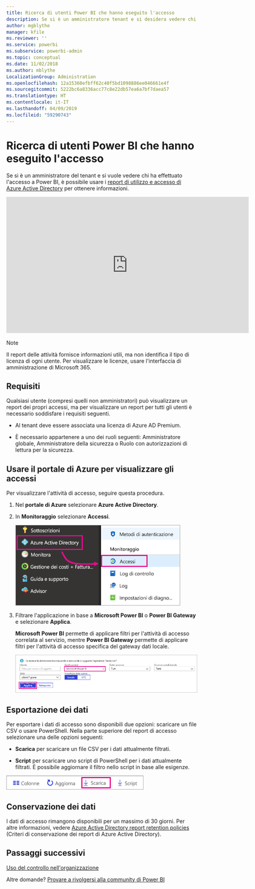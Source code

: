 ```yaml
---
title: Ricerca di utenti Power BI che hanno eseguito l'accesso
description: Se si è un amministratore tenant e si desidera vedere chi ha effettuato l'accesso a Power BI, è possibile usare i report d'uso e di accesso di Azure Active Directory per ottenere informazioni.
author: mgblythe
manager: kfile
ms.reviewer: ''
ms.service: powerbi
ms.subservice: powerbi-admin
ms.topic: conceptual
ms.date: 11/02/2018
ms.author: mblythe
LocalizationGroup: Administration
ms.openlocfilehash: 12a15360efbff62c40f5bd1098886ee046661e4f
ms.sourcegitcommit: 5222bc6a8336acc77c8e22db57ea6a7bf7daea57
ms.translationtype: HT
ms.contentlocale: it-IT
ms.lasthandoff: 04/09/2019
ms.locfileid: "59290743"
---
```

# <a name="find-power-bi-users-that-have-signed-in"></a>Ricerca di utenti Power BI che hanno eseguito l'accesso

Se si è un amministratore del tenant e si vuole vedere chi ha effettuato l'accesso a Power BI, è possibile usare i [report di utilizzo e accesso di Azure Active Directory](/azure/active-directory/reports-monitoring/concept-sign-ins) per ottenere informazioni.

<iframe width="640" height="360" src="https://www.youtube.com/embed/1AVgh9w9VM8?showinfo=0" frameborder="0" allowfullscreen></iframe>

> [!NOTE]
> Il report delle attività fornisce informazioni utili, ma non identifica il tipo di licenza di ogni utente. Per visualizzare le licenze, usare l'interfaccia di amministrazione di Microsoft 365.

## <a name="requirements"></a>Requisiti

Qualsiasi utente (compresi quelli non amministratori) può visualizzare un report dei propri accessi, ma per visualizzare un report per tutti gli utenti è necessario soddisfare i requisiti seguenti.

* Al tenant deve essere associata una licenza di Azure AD Premium.

* È necessario appartenere a uno dei ruoli seguenti: Amministratore globale, Amministratore della sicurezza o Ruolo con autorizzazioni di lettura per la sicurezza.

## <a name="use-the-azure-portal-to-view-sign-ins"></a>Usare il portale di Azure per visualizzare gli accessi

Per visualizzare l'attività di accesso, seguire questa procedura.

1. Nel **portale di Azure** selezionare **Azure Active Directory**.

1. In **Monitoraggio** selezionare **Accessi**.
   
    ![Accessi di Azure AD](media/service-admin-access-usage/azure-portal-sign-ins.png)

1. Filtrare l'applicazione in base a **Microsoft Power BI** o **Power BI Gateway** e selezionare **Applica**.

    **Microsoft Power BI** permette di applicare filtri per l'attività di accesso correlata al servizio, mentre **Power BI Gateway** permette di applicare filtri per l'attività di accesso specifica del gateway dati locale.
   
    ![Filtrare gli accessi](media/service-admin-access-usage/sign-in-filter.png)

## <a name="export-the-data"></a>Esportazione dei dati

Per esportare i dati di accesso sono disponibili due opzioni: scaricare un file CSV o usare PowerShell. Nella parte superiore del report di accesso selezionare una delle opzioni seguenti:

* **Scarica** per scaricare un file CSV per i dati attualmente filtrati.

* **Script** per scaricare uno script di PowerShell per i dati attualmente filtrati. È possibile aggiornare il filtro nello script in base alle esigenze.

![Scaricare un file CSV o uno script](media/service-admin-access-usage/download-sign-in-data-csv.png)

## <a name="data-retention"></a>Conservazione dei dati

I dati di accesso rimangono disponibili per un massimo di 30 giorni. Per altre informazioni, vedere [Azure Active Directory report retention policies](/azure/active-directory/reports-monitoring/reference-reports-data-retention) (Criteri di conservazione dei report di Azure Active Directory).

## <a name="next-steps"></a>Passaggi successivi

[Uso del controllo nell'organizzazione](service-admin-auditing.md)

Altre domande? [Provare a rivolgersi alla community di Power BI](https://community.powerbi.com/)

